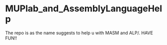 # MUPlab_and_AssemblyLanguageHelp

The repo is as the name suggests 
to help u with MASM and ALP/.
HAVE FUN!!
